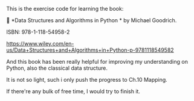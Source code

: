 This is the exercise code for learning the book:

📙 *Data Structures and Algorithms in Python * by Michael Goodrich.

ISBN: 978-1-118-54958-2

https://www.wiley.com/en-us/Data+Structures+and+Algorithms+in+Python-p-9781118549582

And this book has been really helpful for improving my understanding on Python, also the classical data structure.

It is not so light, such i only push the progress to Ch.10 Mapping. 

If there're any bulk of free time, I would try to finish it.
